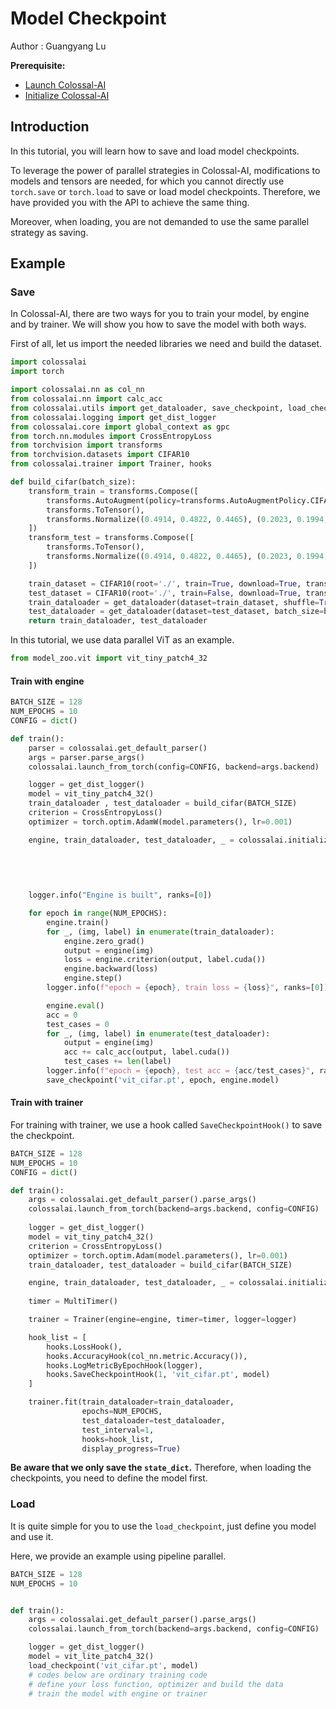 # Model Checkpoint

Author : Guangyang Lu

**Prerequisite:**
- [Launch Colossal-AI](./launch_colossalai.md)
- [Initialize Colossal-AI](./initialize_features.md)

## Introduction

In this tutorial, you will learn how to save and load model checkpoints.

To leverage the power of parallel strategies in Colossal-AI, modifications to models and tensors are needed, for which you cannot directly use `torch.save` or `torch.load`  to save or load model checkpoints. Therefore, we have provided you with the API to achieve the same thing. 

Moreover, when loading, you are not demanded to use the same parallel strategy as saving.

## Example

### Save

In Colossal-AI, there are two ways for you to train your model, by engine and by trainer. We will show you how to save the model with both ways.

First of all, let us import the needed libraries we need and build the dataset.

```python
import colossalai
import torch

import colossalai.nn as col_nn
from colossalai.nn import calc_acc
from colossalai.utils import get_dataloader, save_checkpoint, load_checkpoint, MultiTimer
from colossalai.logging import get_dist_logger
from colossalai.core import global_context as gpc
from torch.nn.modules import CrossEntropyLoss
from torchvision import transforms
from torchvision.datasets import CIFAR10
from colossalai.trainer import Trainer, hooks

def build_cifar(batch_size):
    transform_train = transforms.Compose([
        transforms.AutoAugment(policy=transforms.AutoAugmentPolicy.CIFAR10),
        transforms.ToTensor(),
        transforms.Normalize((0.4914, 0.4822, 0.4465), (0.2023, 0.1994, 0.2010)),
    ])
    transform_test = transforms.Compose([
        transforms.ToTensor(),
        transforms.Normalize((0.4914, 0.4822, 0.4465), (0.2023, 0.1994, 0.2010)),
    ])

    train_dataset = CIFAR10(root='./', train=True, download=True, transform=transform_train)
    test_dataset = CIFAR10(root='./', train=False, download=True, transform=transform_test)
    train_dataloader = get_dataloader(dataset=train_dataset, shuffle=True, batch_size=batch_size, pin_memory=True)
    test_dataloader = get_dataloader(dataset=test_dataset, batch_size=batch_size, pin_memory=True)
    return train_dataloader, test_dataloader

```

In this tutorial, we use data parallel ViT as an example.

```python
from model_zoo.vit import vit_tiny_patch4_32
```

#### Train with engine

```python
BATCH_SIZE = 128
NUM_EPOCHS = 10
CONFIG = dict()

def train():
    parser = colossalai.get_default_parser()
    args = parser.parse_args()
    colossalai.launch_from_torch(config=CONFIG, backend=args.backend)

    logger = get_dist_logger()
    model = vit_tiny_patch4_32()
    train_dataloader , test_dataloader = build_cifar(BATCH_SIZE)
    criterion = CrossEntropyLoss()
    optimizer = torch.optim.AdamW(model.parameters(), lr=0.001)

    engine, train_dataloader, test_dataloader, _ = colossalai.initialize(model=model,
                                                                         optimizer=optimizer,
                                                                         criterion=criterion,
                                                                         train_dataloader=train_dataloader,
                                                                         test_dataloader=test_dataloader)

    logger.info("Engine is built", ranks=[0])

    for epoch in range(NUM_EPOCHS):
        engine.train()
        for _, (img, label) in enumerate(train_dataloader):
            engine.zero_grad()
            output = engine(img)
            loss = engine.criterion(output, label.cuda())
            engine.backward(loss)
            engine.step()
        logger.info(f"epoch = {epoch}, train loss = {loss}", ranks=[0]) 

        engine.eval()
        acc = 0
        test_cases = 0
        for _, (img, label) in enumerate(test_dataloader):
            output = engine(img)
            acc += calc_acc(output, label.cuda())
            test_cases += len(label)
        logger.info(f"epoch = {epoch}, test acc = {acc/test_cases}", ranks=[0])
        save_checkpoint('vit_cifar.pt', epoch, engine.model)
```

#### Train with trainer

For training with trainer, we use a hook called `SaveCheckpointHook()` to save the checkpoint.

```python
BATCH_SIZE = 128
NUM_EPOCHS = 10
CONFIG = dict()

def train():
    args = colossalai.get_default_parser().parse_args()
    colossalai.launch_from_torch(backend=args.backend, config=CONFIG)
    
    logger = get_dist_logger()
    model = vit_tiny_patch4_32()
    criterion = CrossEntropyLoss()
    optimizer = torch.optim.Adam(model.parameters(), lr=0.001)
    train_dataloader, test_dataloader = build_cifar(BATCH_SIZE)

    engine, train_dataloader, test_dataloader, _ = colossalai.initialize(model, optimizer, criterion,
                                                                         train_dataloader, test_dataloader)
    timer = MultiTimer()

    trainer = Trainer(engine=engine, timer=timer, logger=logger)

    hook_list = [
        hooks.LossHook(),
        hooks.AccuracyHook(col_nn.metric.Accuracy()),
        hooks.LogMetricByEpochHook(logger),
        hooks.SaveCheckpointHook(1, 'vit_cifar.pt', model)
    ]

    trainer.fit(train_dataloader=train_dataloader,
                epochs=NUM_EPOCHS,
                test_dataloader=test_dataloader,
                test_interval=1,
                hooks=hook_list,
                display_progress=True)
```

**Be aware that we only save the `state_dict`.** Therefore, when loading the checkpoints, you need to define the model first.

### Load

It is quite simple for you to use the `load_checkpoint`, just define you model and use it.

Here, we provide an example using pipeline parallel.

```python
BATCH_SIZE = 128
NUM_EPOCHS = 10


def train():
  	args = colossalai.get_default_parser().parse_args()
    colossalai.launch_from_torch(backend=args.backend, config=CONFIG)

    logger = get_dist_logger()
    model = vit_lite_patch4_32()
    load_checkpoint('vit_cifar.pt', model)
    # codes below are ordinary training code
    # define your loss function, optimizer and build the data
    # train the model with engine or trainer
```


